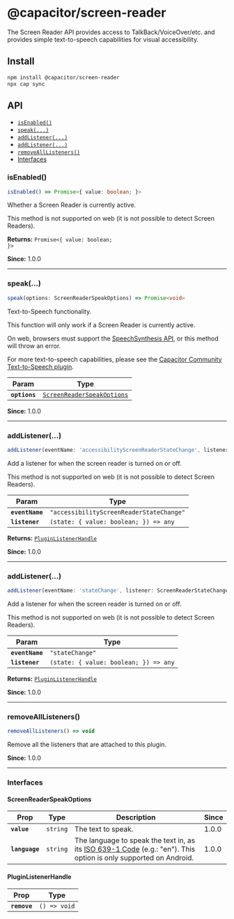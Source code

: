 # @capacitor/screen-reader

The Screen Reader API provides access to TalkBack/VoiceOver/etc. and provides simple text-to-speech capabilities for visual accessibility.

## Install

```bash
npm install @capacitor/screen-reader
npx cap sync
```

## API

<docgen-index>

* [`isEnabled()`](#isenabled)
* [`speak(...)`](#speak)
* [`addListener(...)`](#addlistener)
* [`addListener(...)`](#addlistener)
* [`removeAllListeners()`](#removealllisteners)
* [Interfaces](#interfaces)

</docgen-index>

<docgen-api>
<!--Update the source file JSDoc comments and rerun docgen to update the docs below-->

### isEnabled()

```typescript
isEnabled() => Promise<{ value: boolean; }>
```

Whether a Screen Reader is currently active.

This method is not supported on web (it is not possible to detect Screen
Readers).

**Returns:** <code>Promise&lt;{ value: boolean; }&gt;</code>

**Since:** 1.0.0

--------------------


### speak(...)

```typescript
speak(options: ScreenReaderSpeakOptions) => Promise<void>
```

Text-to-Speech functionality.

This function will only work if a Screen Reader is currently active.

On web, browsers must support the [SpeechSynthesis
API](https://developer.mozilla.org/en-US/docs/Web/API/SpeechSynthesis), or
this method will throw an error.

For more text-to-speech capabilities, please see the [Capacitor Community
Text-to-Speech
plugin](https://github.com/capacitor-community/text-to-speech).

| Param         | Type                                                                          |
| ------------- | ----------------------------------------------------------------------------- |
| **`options`** | <code><a href="#screenreaderspeakoptions">ScreenReaderSpeakOptions</a></code> |

**Since:** 1.0.0

--------------------


### addListener(...)

```typescript
addListener(eventName: 'accessibilityScreenReaderStateChange', listener: ScreenReaderStateChangeListener) => PluginListenerHandle
```

Add a listener for when the screen reader is turned on or off.

This method is not supported on web (it is not possible to detect Screen
Readers).

| Param           | Type                                                |
| --------------- | --------------------------------------------------- |
| **`eventName`** | <code>"accessibilityScreenReaderStateChange"</code> |
| **`listener`**  | <code>(state: { value: boolean; }) =&gt; any</code> |

**Returns:** <code><a href="#pluginlistenerhandle">PluginListenerHandle</a></code>

**Since:** 1.0.0

--------------------


### addListener(...)

```typescript
addListener(eventName: 'stateChange', listener: ScreenReaderStateChangeListener) => PluginListenerHandle
```

Add a listener for when the screen reader is turned on or off.

This method is not supported on web (it is not possible to detect Screen
Readers).

| Param           | Type                                                |
| --------------- | --------------------------------------------------- |
| **`eventName`** | <code>"stateChange"</code>                          |
| **`listener`**  | <code>(state: { value: boolean; }) =&gt; any</code> |

**Returns:** <code><a href="#pluginlistenerhandle">PluginListenerHandle</a></code>

**Since:** 1.0.0

--------------------


### removeAllListeners()

```typescript
removeAllListeners() => void
```

Remove all the listeners that are attached to this plugin.

**Since:** 1.0.0

--------------------


### Interfaces


#### ScreenReaderSpeakOptions

| Prop           | Type                | Description                                                                                                                                                               | Since |
| -------------- | ------------------- | ------------------------------------------------------------------------------------------------------------------------------------------------------------------------- | ----- |
| **`value`**    | <code>string</code> | The text to speak.                                                                                                                                                        | 1.0.0 |
| **`language`** | <code>string</code> | The language to speak the text in, as its [ISO 639-1 Code](https://en.wikipedia.org/wiki/List_of_ISO_639-1_codes) (e.g.: "en"). This option is only supported on Android. | 1.0.0 |


#### PluginListenerHandle

| Prop         | Type                       |
| ------------ | -------------------------- |
| **`remove`** | <code>() =&gt; void</code> |

</docgen-api>
